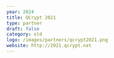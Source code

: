```yaml
---
year: 2024
title: QCrypt 2021
type: partner
draft: false
category: old
logo: /images/partners/qcrypt2021.png
website: http://2021.qcrypt.net
---
```

